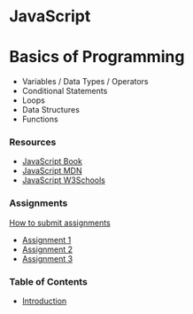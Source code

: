 # JavaScript


# Basics of Programming
- Variables / Data Types / Operators
- Conditional Statements
- Loops
- Data Structures
- Functions

### Resources
- [JavaScript Book](https://1drv.ms/b/s!AmZJMrBsKhiOh8UDJDRDATZCy9M9VA?e=nbPyH9)
- [JavaScript MDN](https://developer.mozilla.org/en-US/docs/Learn/JavaScript)
- [JavaScript W3Schools](https://www.w3schools.com/js/default.asp)


### Assignments
[How to submit assignments](https://www.youtube.com/watch?v=jXpT8eOzzCM)
 
- [Assignment 1](https://classroom.github.com/a/nnrg5g1k)
- [Assignment 2](https://classroom.github.com/a/ZNd9YJdH)
- [Assignment 3](https://classroom.github.com/a/sGgHW-hB)


### Table of Contents
- [Introduction](./docs/introduction.md)